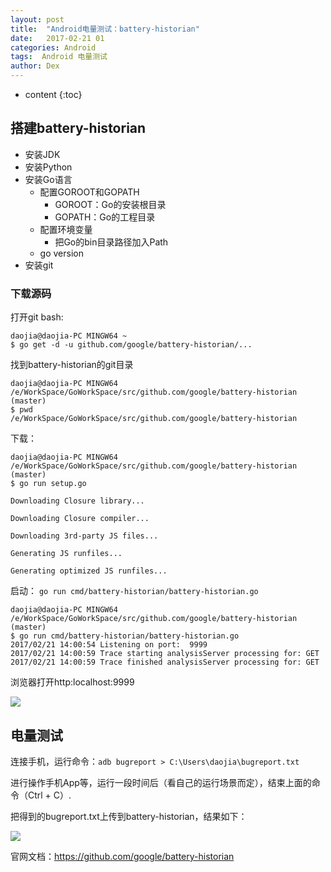 ```yaml
---
layout: post
title:  "Android电量测试：battery-historian"
date:   2017-02-21 01
categories: Android
tags:  Android 电量测试
author: Dex
---
```


* content
{:toc}






## 搭建battery-historian ##

- 安装JDK
- 安装Python
- 安装Go语言
	- 配置GOROOT和GOPATH
		- GOROOT：Go的安装根目录
		- GOPATH：Go的工程目录
	- 配置环境变量
		- 把Go的bin目录路径加入Path
	- go version
- 安装git

### 下载源码 ###

打开git bash:

	daojia@daojia-PC MINGW64 ~
	$ go get -d -u github.com/google/battery-historian/...

找到battery-historian的git目录

	daojia@daojia-PC MINGW64 /e/WorkSpace/GoWorkSpace/src/github.com/google/battery-historian (master)
	$ pwd
	/e/WorkSpace/GoWorkSpace/src/github.com/google/battery-historian

下载：

	daojia@daojia-PC MINGW64 /e/WorkSpace/GoWorkSpace/src/github.com/google/battery-historian (master)
	$ go run setup.go
	
	Downloading Closure library...
	
	Downloading Closure compiler...
	
	Downloading 3rd-party JS files...
	
	Generating JS runfiles...
	
	Generating optimized JS runfiles...

启动： `go run cmd/battery-historian/battery-historian.go`

	daojia@daojia-PC MINGW64 /e/WorkSpace/GoWorkSpace/src/github.com/google/battery-historian (master)
	$ go run cmd/battery-historian/battery-historian.go
	2017/02/21 14:00:54 Listening on port:  9999
	2017/02/21 14:00:59 Trace starting analysisServer processing for: GET
	2017/02/21 14:00:59 Trace finished analysisServer processing for: GET

浏览器打开http:localhost:9999

![](http://zdx0122.qiniudn.com/battery-historian-index.png)


## 电量测试 ##

连接手机，运行命令：`adb bugreport > C:\Users\daojia\bugreport.txt`

进行操作手机App等，运行一段时间后（看自己的运行场景而定），结束上面的命令（Ctrl + C）.

把得到的bugreport.txt上传到battery-historian，结果如下：

![](http://zdx0122.qiniudn.com/battery-historian-bugreport.png)


官网文档：https://github.com/google/battery-historian